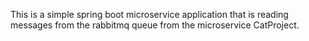 This is a simple spring boot microservice application
that is reading messages from the rabbitmq queue from the microservice
CatProject.
